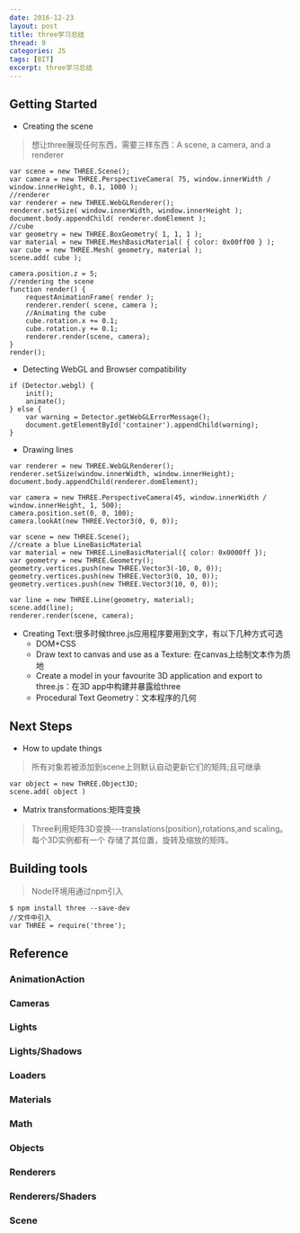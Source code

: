 ```yaml
---
date: 2016-12-23
layout: post
title: three学习总结
thread: 9
categories: JS
tags: [BIT]
excerpt: three学习总结
---
```

## Getting Started
- Creating the scene
> 想让three展现任何东西，需要三样东西：A scene, a camera, and a renderer
```
var scene = new THREE.Scene();
var camera = new THREE.PerspectiveCamera( 75, window.innerWidth / window.innerHeight, 0.1, 1000 );
//renderer
var renderer = new THREE.WebGLRenderer();
renderer.setSize( window.innerWidth, window.innerHeight );
document.body.appendChild( renderer.domElement );
//cube
var geometry = new THREE.BoxGeometry( 1, 1, 1 );
var material = new THREE.MeshBasicMaterial( { color: 0x00ff00 } );
var cube = new THREE.Mesh( geometry, material );
scene.add( cube );

camera.position.z = 5;
//rendering the scene
function render() {
	requestAnimationFrame( render );
	renderer.render( scene, camera );
	//Animating the cube
    cube.rotation.x += 0.1;
    cube.rotation.y += 0.1;
    renderer.render(scene, camera);
}
render();
```
- Detecting WebGL and Browser compatibility
```
if (Detector.webgl) {
    init();
    animate();
} else {
    var warning = Detector.getWebGLErrorMessage();
    document.getElementById('container').appendChild(warning);
}
```
- Drawing lines
```
var renderer = new THREE.WebGLRenderer();
renderer.setSize(window.innerWidth, window.innerHeight);
document.body.appendChild(renderer.domElement);

var camera = new THREE.PerspectiveCamera(45, window.innerWidth / window.innerHeight, 1, 500);
camera.position.set(0, 0, 100);
camera.lookAt(new THREE.Vector3(0, 0, 0));

var scene = new THREE.Scene();
//create a blue LineBasicMaterial
var material = new THREE.LineBasicMaterial({ color: 0x0000ff });
var geometry = new THREE.Geometry();
geometry.vertices.push(new THREE.Vector3(-10, 0, 0));
geometry.vertices.push(new THREE.Vector3(0, 10, 0));
geometry.vertices.push(new THREE.Vector3(10, 0, 0));

var line = new THREE.Line(geometry, material);
scene.add(line);
renderer.render(scene, camera);
```
- Creating Text:很多时候three.js应用程序要用到文字，有以下几种方式可选
    + DOM+CSS
    + Draw text to canvas and use as a Texture: 在canvas上绘制文本作为质地
    + Create a model in your favourite 3D application and export to three.js：在3D app中构建并暴露给three
    + Procedural Text Geometry：文本程序的几何
## Next Steps
- How to update things
> 所有对象若被添加到scene上则默认自动更新它们的矩阵;且可继承
```
var object = new THREE.Object3D;
scene.add( object )
```
- Matrix transformations:矩阵变换
> Three利用矩阵3D变换---translations(position),rotations,and scaling。每个3D实例都有一个
存储了其位置，旋转及缩放的矩阵。
## Building tools
> Node环境用通过npm引入
```
$ npm install three --save-dev
//文件中引入
var THREE = require('three');
```
## Reference
### AnimationAction
### Cameras
### Lights
### Lights/Shadows
### Loaders
### Materials
### Math
### Objects
### Renderers
### Renderers/Shaders
### Scene
